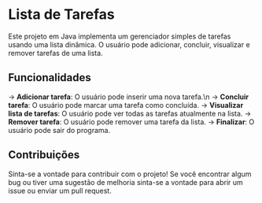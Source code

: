 # Lista de Tarefas

Este projeto em Java implementa um gerenciador simples de tarefas usando uma lista dinâmica. O usuário pode adicionar, concluir, visualizar e remover tarefas de uma lista.

## Funcionalidades

-> **Adicionar tarefa**: O usuário pode inserir uma nova tarefa.\n
-> **Concluir tarefa**: O usuário pode marcar uma tarefa como concluída.
-> **Visualizar lista de tarefas**: O usuário pode ver todas as tarefas atualmente na lista.
-> **Remover tarefa**: O usuário pode remover uma tarefa da lista.
-> **Finalizar**: O usuário pode sair do programa.

## Contribuições 

Sinta-se a vontade para contribuir com o projeto! Se você encontrar algum bug ou tiver uma sugestão de melhoria sinta-se a vontade para abrir um issue ou enviar um pull request.
